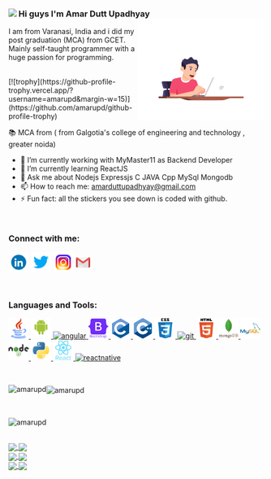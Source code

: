 ### <img src="https://raw.githubusercontent.com/iampavangandhi/iampavangandhi/master/gifs/Hi.gif" width="30px"> Hi guys I'm Amar Dutt Upadhyay <img align='right' src='https://github.com/amarupd/textutils/blob/master/src/devops2.gif' width=250 height=200>
I am from Varanasi, India and i did my post graduation (MCA) from GCET.
Mainly self-taught programmer with a huge passion for programming.

<br>
[![trophy](https://github-profile-trophy.vercel.app/?username=amarupd&margin-w=15)](https://github.com/amarupd/github-profile-trophy)

<br>

📚 MCA from ( from Galgotia's college of engineering and technology , greater noida)


- 🔭 I’m currently working with MyMaster11 as Backend Developer
- 🌱 I’m currently learning ReactJS
- 💬 Ask me about Nodejs Expressjs C JAVA Cpp MySql Mongodb
- 📫 How to reach me: amarduttupadhyay@gmail.com
- ⚡ Fun fact: all the stickers you see down is coded with github.


<br>

<h3 align="left">Connect with me:</h3>
<p align="left">
<a href="https://www.linkedin.com/in/amar-upd/" target="blank"><img align="center" src="https://github.com/amarupd/textutils/blob/master/src/372102050_LINKEDIN_ICON_TRANSPARENT_400.gif" alt="amarupd" height="40" width="40" /></a>
<a href="https://twitter.com/amar_upd" target="blank"><img align="center" src="https://github.com/amarupd/textutils/blob/master/src/icons8-twitter.gif" alt="amarupd" height="40" width="40" /></a>
  <a href="https://www.instagram.com/amar_upd/" target="blank"><img align="center" src="https://github.com/amarupd/textutils/blob/master/src/icons8-instagram.gif" alt="amarupd" height="40" width="40" /></a>
  <a href="mailto:amarduttupadhyay@gmail.com" target="blank"><img align="center" src="https://github.com/amarupd/textutils/blob/master/src/icons8-gmail-logo.gif" alt="amarupd" height="30" width="30" /></a>
</p>
<br>

<h3 align="left">Languages and Tools:</h3>
<p align="left">
    <a href="https://www.w3schools.com/java/" target="_blank" rel="noreferrer"><img src="https://github.com/amarupd/textutils/blob/master/src/java.png" alt="java" width="40" height="40"/> </a>
     <a href="https://developer.android.com" target="_blank" rel="noreferrer"><img src="https://raw.githubusercontent.com/devicons/devicon/master/icons/android/android-original-wordmark.svg" alt="android" width="40" height="40"/> </a>
     <a href="https://angular.io" target="_blank" rel="noreferrer"> <img src="https://angular.io/assets/images/logos/angular/angular.svg" alt="angular" width="40" height="40"/> </a> 
     <a href="https://getbootstrap.com" target="_blank" rel="noreferrer"> <img src="https://raw.githubusercontent.com/devicons/devicon/master/icons/bootstrap/bootstrap-plain-wordmark.svg" alt="bootstrap" width="40" height="40"/> </a> 
     <a href="https://www.cprogramming.com/" target="_blank" rel="noreferrer"> <img src="https://raw.githubusercontent.com/devicons/devicon/master/icons/c/c-original.svg" alt="c" width="40" height="40"/> </a> 
     <a href="https://www.w3schools.com/cpp/" target="_blank" rel="noreferrer"> <img src="https://raw.githubusercontent.com/devicons/devicon/master/icons/cplusplus/cplusplus-original.svg" alt="cplusplus" width="40" height="40"/> </a> 
     <a href="https://www.w3schools.com/css/" target="_blank" rel="noreferrer"> <img src="https://raw.githubusercontent.com/devicons/devicon/master/icons/css3/css3-original-wordmark.svg" alt="css3" width="40" height="40"/> </a> 
     <a href="https://git-scm.com/" target="_blank" rel="noreferrer"> <img src="https://www.vectorlogo.zone/logos/git-scm/git-scm-icon.svg" alt="git" width="40" height="40"/> </a> 
     <a href="https://www.w3.org/html/" target="_blank" rel="noreferrer"> <img src="https://raw.githubusercontent.com/devicons/devicon/master/icons/html5/html5-original-wordmark.svg" alt="html5" width="40" height="40"/> </a> 
     <a href="https://www.mongodb.com/" target="_blank" rel="noreferrer"> <img src="https://raw.githubusercontent.com/devicons/devicon/master/icons/mongodb/mongodb-original-wordmark.svg" alt="mongodb" width="40" height="40"/> </a> 
     <a href="https://www.mysql.com/" target="_blank" rel="noreferrer"> <img src="https://raw.githubusercontent.com/devicons/devicon/master/icons/mysql/mysql-original-wordmark.svg" alt="mysql" width="40" height="40"/> </a> 
     <a href="https://nodejs.org" target="_blank" rel="noreferrer"> <img src="https://raw.githubusercontent.com/devicons/devicon/master/icons/nodejs/nodejs-original-wordmark.svg" alt="nodejs" width="40" height="40"/> </a> 
     <a href="https://www.python.org" target="_blank" rel="noreferrer"> <img src="https://raw.githubusercontent.com/devicons/devicon/master/icons/python/python-original.svg" alt="python" width="40" height="40"/> </a> 
     <a href="https://reactjs.org/" target="_blank" rel="noreferrer"> <img src="https://raw.githubusercontent.com/devicons/devicon/master/icons/react/react-original-wordmark.svg" alt="react" width="40" height="40"/> </a> 
     <a href="https://reactnative.dev/" target="_blank" rel="noreferrer"> <img src="https://reactnative.dev/img/header_logo.svg" alt="reactnative" width="40" height="40"/> </a> </p>

<br>

<p><img align="left" src="https://github-readme-stats.vercel.app/api?username=amarupd&show_icons=true&theme=buefy" alt="amarupd"/> <img align="center" src="https://github-readme-stats.vercel.app/api/top-langs/?username=amarupd&layout=compact" alt="amarupd" /></p>
<br>
<p><img align="center" src="https://github-readme-streak-stats.herokuapp.com/?user=amarupd&" alt="amarupd" /></p>
<br>
<a href="https://github.com/amarupd/DSA-with-C">
  <img align="center" src="https://github-readme-stats.vercel.app/api/pin/?username=amarupd&repo=DSA-with-C&theme=vue" />
</a>
<a href="https://github.com/amarupd/weatherapp">
  <img align="center" src="https://github-readme-stats.vercel.app/api/pin/?username=amarupd&repo=weatherapp&theme=vue" />
</a>
<br>
<a href="https://github.com/amarupd/userbase">
  <img align="center" src="https://github-readme-stats.vercel.app/api/pin/?username=amarupd&repo=userbase&theme=vue" />
</a>
<a href="https://github.com/amarupd/scramble-game">
  <img align="center" src="https://github-readme-stats.vercel.app/api/pin/?username=amarupd&repo=scramble-game&theme=vue" />
</a>
<br>
<a href="https://github.com/amarupd/nodedatabase">
  <img align="center" src="https://github-readme-stats.vercel.app/api/pin/?username=amarupd&repo=nodedatabase&theme=vue" />
</a>
<a href="https://github.com/amarupd/redis-conn">
  <img align="center" src="https://github-readme-stats.vercel.app/api/pin/?username=amarupd&repo=redis-conn&theme=vue" />
</a>
